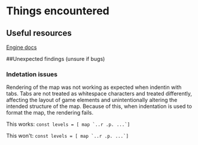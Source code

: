 # Things encountered


## Useful resources
[Engine docs](https://github.com/hackclub/sprig/blob/main/docs/docs.md)



##Unexpected findings (unsure if bugs)
### Indetation issues
Rendering of the map was not working as expected when indentin with tabs.
Tabs are not treated as whitespace characters and treated differently, affecting the layout of game elements and unintentionally altering the intended structure of the map. Because of this, when indentation is used to format the map, the rendering fails.

This works:
``
const levels = [
	map
	`..r
   .p.
   ...`]
``

This won't:
``
const levels = [
	map
	`..r
	.p.
	...`]
``